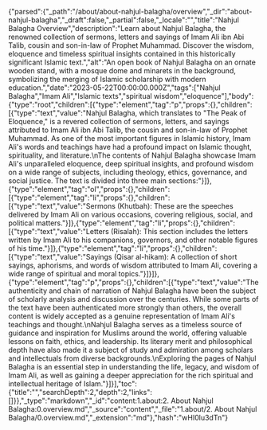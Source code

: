 {"parsed":{"_path":"/about/about-nahjul-balagha/overview","_dir":"about-nahjul-balagha","_draft":false,"_partial":false,"_locale":"","title":"Nahjul Balagha Overview","description":"Learn about Nahjul Balagha, the renowned collection of sermons, letters and sayings of Imam Ali ibn Abi Talib, cousin and son-in-law of Prophet Muhammad. Discover the wisdom, eloquence and timeless spiritual insights contained in this historically significant Islamic text.","alt":"An open book of Nahjul Balagha on an ornate wooden stand, with a mosque dome and minarets in the background, symbolizing the merging of Islamic scholarship with modern education.","date":"2023-05-22T00:00:00.000Z","tags":["Nahjul Balagha","Imam Ali","Islamic texts","spiritual wisdom","eloquence"],"body":{"type":"root","children":[{"type":"element","tag":"p","props":{},"children":[{"type":"text","value":"Nahjul Balagha, which translates to \"The Peak of Eloquence,\" is a revered collection of sermons, letters, and sayings attributed to Imam Ali ibn Abi Talib, the cousin and son-in-law of Prophet Muhammad. As one of the most important figures in Islamic history, Imam Ali's words and teachings have had a profound impact on Islamic thought, spirituality, and literature.\nThe contents of Nahjul Balagha showcase Imam Ali's unparalleled eloquence, deep spiritual insights, and profound wisdom on a wide range of subjects, including theology, ethics, governance, and social justice. The text is divided into three main sections:"}]},{"type":"element","tag":"ol","props":{},"children":[{"type":"element","tag":"li","props":{},"children":[{"type":"text","value":"Sermons (Khutbah): These are the speeches delivered by Imam Ali on various occasions, covering religious, social, and political matters."}]},{"type":"element","tag":"li","props":{},"children":[{"type":"text","value":"Letters (Risalah): This section includes the letters written by Imam Ali to his companions, governors, and other notable figures of his time."}]},{"type":"element","tag":"li","props":{},"children":[{"type":"text","value":"Sayings (Qisar al-hikam): A collection of short sayings, aphorisms, and words of wisdom attributed to Imam Ali, covering a wide range of spiritual and moral topics."}]}]},{"type":"element","tag":"p","props":{},"children":[{"type":"text","value":"The authenticity and chain of narration of Nahjul Balagha have been the subject of scholarly analysis and discussion over the centuries. While some parts of the text have been authenticated more strongly than others, the overall content is widely accepted as a genuine representation of Imam Ali's teachings and thought.\nNahjul Balagha serves as a timeless source of guidance and inspiration for Muslims around the world, offering valuable lessons on faith, ethics, and leadership. Its literary merit and philosophical depth have also made it a subject of study and admiration among scholars and intellectuals from diverse backgrounds.\nExploring the pages of Nahjul Balagha is an essential step in understanding the life, legacy, and wisdom of Imam Ali, as well as gaining a deeper appreciation for the rich spiritual and intellectual heritage of Islam."}]}],"toc":{"title":"","searchDepth":2,"depth":2,"links":[]}},"_type":"markdown","_id":"content:1.about:2. About Nahjul Balagha:0.overview.md","_source":"content","_file":"1.about/2. About Nahjul Balagha/0.overview.md","_extension":"md"},"hash":"wHI0lu3dTn"}